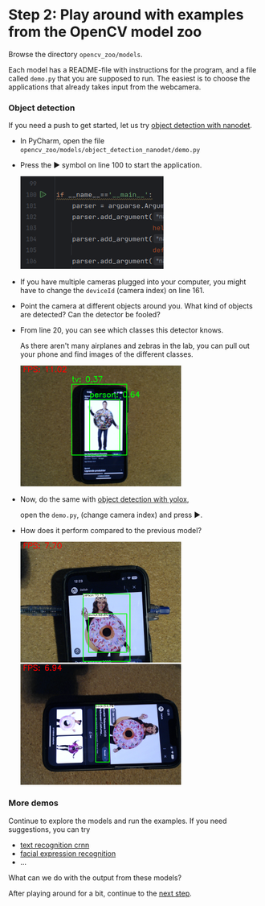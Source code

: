 # Step 2: Play around with examples from the OpenCV model zoo

Browse the directory `opencv_zoo/models`.

Each model has a README-file with instructions for the program,
and a file called `demo.py` that you are supposed to run.
The easiest is to choose the applications that already takes input from the webcamera.

### Object detection
If you need a push to get started, let us try [object detection with nanodet](../opencv_zoo/models/object_detection_nanodet/README.md).

- In PyCharm, open the file `opencv_zoo/models/object_detection_nanodet/demo.py`
- Press the <!-- play --> &#9658; symbol on line 100 to start the application.

  <img src="figures/pycharm-play.png"/>
- If you have multiple cameras plugged into your computer, you might have to change the `deviceId` (camera index) on line 161.
- Point the camera at different objects around you. What kind of objects are detected?
  Can the detector be fooled?
- From line 20, you can see which classes this detector knows.

  As there aren't many airplanes and zebras in the lab, you can pull out your phone and find images of the different classes.

  <img src="figures/nanodet-donut.png" width="320" />

- Now, do the same with [object detection with yolox](../opencv_zoo/models/object_detection_yolox/README.md),

  open the `demo.py`, (change camera index) and press <!-- play --> &#9658;.
- How does it perform compared to the previous model?

  <img src="figures/yolox-donut.png" width="320" />&nbsp;<img src="figures/yolox-book.png" width="320" />

### More demos
Continue to explore the models and run the examples. If you need suggestions, you can try

- [text recognition crnn](../opencv_zoo/models/text_recognition_crnn/README.md)
- [facial expression recognition](../opencv_zoo/models/facial_expression_recognition/README.md)
- ...

What can we do with the output from these models? 

After playing around for a bit, continue to the [next step](3-opencv-tutorials.md).
